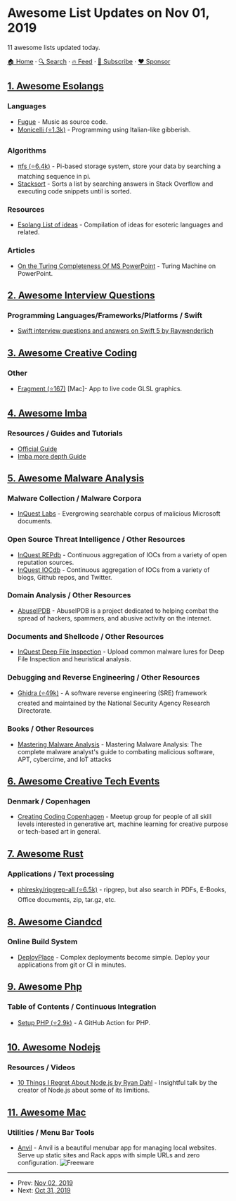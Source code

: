 # Awesome List Updates on Nov 01, 2019

11 awesome lists updated today.

[🏠 Home](/README.md) · [🔍 Search](https://www.trackawesomelist.com/search/) · [🔥 Feed](https://www.trackawesomelist.com/rss.xml) · [📮 Subscribe](https://trackawesomelist.us17.list-manage.com/subscribe?u=d2f0117aa829c83a63ec63c2f&id=36a103854c) · [❤️  Sponsor](https://github.com/sponsors/theowenyoung)



## [1. Awesome Esolangs](/content/angrykoala/awesome-esolangs/README.md)

### Languages

*   [Fugue](https://esolangs.org/wiki/Fugue) - Music as source code.
*   [Monicelli (⭐1.3k)](https://github.com/esseks/monicelli) - Programming using Italian-like gibberish.

### Algorithms

*   [πfs (⭐6.4k)](https://github.com/philipl/pifs) - Pi-based storage system, store your data by searching a matching sequence in pi.
*   [Stacksort](https://gkoberger.github.io/stacksort) - Sorts a list by searching answers in Stack Overflow and executing code snippets until is sorted.

### Resources

*   [Esolang List of ideas](https://esolangs.org/wiki/List_of_ideas) - Compilation of ideas for esoteric languages and related.

### Articles

*   [On the Turing Completeness Of MS PowerPoint](http://www.andrew.cmu.edu/user/twildenh/PowerPointTM/Paper.pdf) - Turing Machine on PowerPoint.

## [2. Awesome Interview Questions](/content/DopplerHQ/awesome-interview-questions/README.md)

### Programming Languages/Frameworks/Platforms / Swift

*   [Swift interview questions and answers on Swift 5 by Raywenderlich](https://www.raywenderlich.com/762435-swift-interview-questions-and-answers)

## [3. Awesome Creative Coding](/content/terkelg/awesome-creative-coding/README.md)

### Other

*   [Fragment (⭐167)](https://github.com/rezaali/fragment) \[Mac]- App to live code GLSL graphics.

## [4. Awesome Imba](/content/koolamusic/awesome-imba/README.md)

### Resources / Guides and Tutorials

*   [Official Guide](https://imba.io/guides)
*   [Imba more depth Guide](https://imba.github.io/imba-guide/)

## [5. Awesome Malware Analysis](/content/rshipp/awesome-malware-analysis/README.md)

### Malware Collection / Malware Corpora

*   [InQuest Labs](https://labs.inquest.net) - Evergrowing searchable corpus of malicious Microsoft documents.

### Open Source Threat Intelligence / Other Resources

*   [InQuest REPdb](https://labs.inquest.net/repdb) - Continuous aggregation of IOCs from a variety of open reputation sources.
*   [InQuest IOCdb](https://labs.inquest.net/iocdb) - Continuous aggregation of IOCs from a variety of blogs, Github repos, and Twitter.

### Domain Analysis / Other Resources

*   [AbuseIPDB](https://www.abuseipdb.com/) - AbuseIPDB is a project dedicated
    to helping combat the spread of hackers, spammers, and abusive activity on the internet.

### Documents and Shellcode / Other Resources

*   [InQuest Deep File Inspection](https://labs.inquest.net/dfi) - Upload common malware lures for Deep File Inspection and heuristical analysis.

### Debugging and Reverse Engineering / Other Resources

*   [Ghidra (⭐49k)](https://github.com/NationalSecurityAgency/ghidra) - A software reverse engineering (SRE) framework created and       maintained by the National Security Agency Research Directorate.

### Books / Other Resources

*   [Mastering Malware Analysis](https://www.packtpub.com/networking-and-servers/mastering-malware-analysis) - Mastering Malware Analysis: The complete malware analyst's guide to combating malicious software, APT, cybercime, and IoT attacks

## [6. Awesome Creative Tech Events](/content/danvoyce/awesome-creative-tech-events/README.md)

### Denmark / Copenhagen

*   [Creating Coding Copenhagen](https://www.meetup.com/Creative-Coding-Copenhagen/) - Meetup group for people of all skill levels interested in generative art, machine learning for creative purpose or tech-based art in general.

## [7. Awesome Rust](/content/rust-unofficial/awesome-rust/README.md)

### Applications / Text processing

*   [phiresky/ripgrep-all (⭐6.5k)](https://github.com/phiresky/ripgrep-all) - ripgrep, but also search in PDFs, E-Books, Office documents, zip, tar.gz, etc.

## [8. Awesome Ciandcd](/content/cicdops/awesome-ciandcd/README.md)

### Online Build System

*   [DeployPlace](https://deployplace.com) - Complex deployments become simple. Deploy your applications from git or CI in minutes.

## [9. Awesome Php](/content/ziadoz/awesome-php/README.md)

### Table of Contents / Continuous Integration

*   [Setup PHP (⭐2.9k)](https://github.com/shivammathur/setup-php) - A GitHub Action for PHP.

## [10. Awesome Nodejs](/content/sindresorhus/awesome-nodejs/README.md)

### Resources / Videos

*   [10 Things I Regret About Node.js by Ryan Dahl](https://www.youtube.com/watch?v=M3BM9TB-8yA) - Insightful talk by the creator of Node.js about some of its limitions.

## [11. Awesome Mac](/content/jaywcjlove/awesome-mac/README.md)

### Utilities / Menu Bar Tools

*   [Anvil](https://anvilformac.com/) - Anvil is a beautiful menubar app for managing local websites. Serve up static sites and Rack apps with simple URLs and zero configuration. ![Freeware](https://jaywcjlove.github.io/sb/ico/min-free.svg "Freeware")

---

- Prev: [Nov 02, 2019](/content/2019/11/02/README.md)
- Next: [Oct 31, 2019](/content/2019/10/31/README.md)